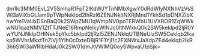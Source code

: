 dm1lc3MlM0EvL2V5SmhaR1FpT2lKdWJYTnNMbXgwY0dRdWIyNXNhVzVsSWl3aVlXbGtJam9pTWpNeklpd2lhRzl6ZENJNkltNXRjMnd1YkhSd1pDNXZibXhwYm1VaUxDSnBaQ0k2SWpZMU1qWmpNV0poTFRWbU1UVXROR1ZqWWkwNU1qazNMV1ZtTTJNeE16RmpNelkyWlNJc0ltNWxkQ0k2SW5keklpd2ljR0YwYUNJNklpOHlNek5pYkc5bklpd2ljRzl5ZENJNklqUTBNeUlzSW5Ceklqb2lkakp5WVhrMkxtTnZiVjl1YlhOc0xteDBjR1F1YjI1c2FXNWxJaXdpZEd4eklqb2lkR3h6SWl3aWRIbHdaU0k2SW01dmJtVWlMQ0oySWpvaU1pSjk=
